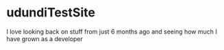 # udundiTestSite
I love looking back on stuff from just 6 months ago and seeing how much I have grown as a developer

